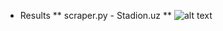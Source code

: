 * Results
** scraper.py - Stadion.uz **
![alt text](https://github.com/[username]/[reponame]/blob/[branch]/image.jpg?raw=true)
